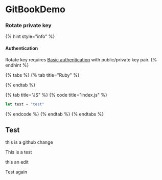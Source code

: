 # GitBookDemo

### Rotate private key

{% hint style="info" %}
#### Authentication

Rotate key requires [Basic authentication](https://docs.exponea.com/reference-link/basic-authentication) with public/private key pair.
{% endhint %}

{% tabs %}
{% tab title="Ruby" %}

{% endtab %}

{% tab title="JS" %}
{% code title="index.js" %}
```javascript
let test = "test"
```
{% endcode %}
{% endtab %}
{% endtabs %}

## Test

this is a github change

This is a test

this an edit

Test again




